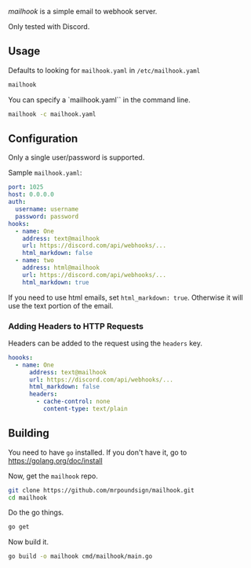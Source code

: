 *mailhook* is a simple email to webhook server.

Only tested with Discord.

## Usage

Defaults to looking for `mailhook.yaml` in `/etc/mailhook.yaml`

```bash
mailhook
```

You can specify a `mailhook.yaml`` in the command line.
```bash
mailhook -c mailhook.yaml
```

## Configuration

Only a single user/password is supported.

Sample `mailhook.yaml`:

```yaml
port: 1025
host: 0.0.0.0
auth:
  username: username
  password: password
hooks:
  - name: One
    address: text@mailhook
    url: https://discord.com/api/webhooks/...
    html_markdown: false
  - name: two
    address: html@mailhook
    url: https://discord.com/api/webhooks/...
    html_markdown: true
```

If you need to use html emails, set `html_markdown: true`. Otherwise it will use the text portion of the email.

### Adding Headers to HTTP Requests

Headers can be added to the request using the `headers` key.
```yaml
hoooks:
  - name: One
      address: text@mailhook
      url: https://discord.com/api/webhooks/...
      html_markdown: false
      headers:
        - cache-control: none
          content-type: text/plain
```

## Building

You need to have `go` installed. If you don't have it, go to https://golang.org/doc/install

Now, get the `mailhook` repo.

```bash
git clone https://github.com/mrpoundsign/mailhook.git
cd mailhook
```

Do the go things.

```bash
go get
```

Now build it.

```bash
go build -o mailhook cmd/mailhook/main.go
```